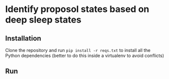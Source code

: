 # Identify proposol states based on deep sleep states

## Installation

Clone the repository and run
`pip install -r reqs.txt`
to install all the Python dependencies (better to do this inside a virtualenv to avoid conflicts)

## Run
